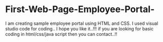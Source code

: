# First-Web-Page-Employee-Portal-
I am creating sample employee portal using HTML and CSS. I used visual studio code for coding.. I hope you like it..!!! if you are looking for basic coding in html/css/java script then you can contact..!!
